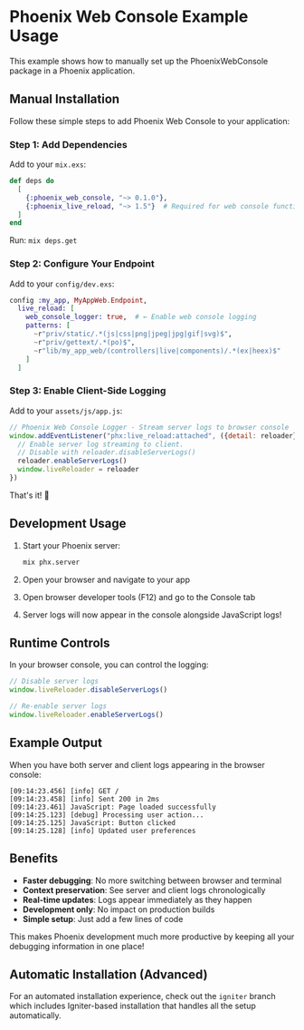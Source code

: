 # Phoenix Web Console Example Usage

This example shows how to manually set up the PhoenixWebConsole package in a Phoenix application.

## Manual Installation

Follow these simple steps to add Phoenix Web Console to your application:

### Step 1: Add Dependencies
Add to your `mix.exs`:
```elixir
def deps do
  [
    {:phoenix_web_console, "~> 0.1.0"},
    {:phoenix_live_reload, "~> 1.5"}  # Required for web console functionality
  ]
end
```

Run: `mix deps.get`

### Step 2: Configure Your Endpoint

Add to your `config/dev.exs`:
```elixir
config :my_app, MyAppWeb.Endpoint,
  live_reload: [
    web_console_logger: true,  # ← Enable web console logging
    patterns: [
      ~r"priv/static/.*(js|css|png|jpeg|jpg|gif|svg)$",
      ~r"priv/gettext/.*(po)$", 
      ~r"lib/my_app_web/(controllers|live|components)/.*(ex|heex)$"
    ]
  ]
```

### Step 3: Enable Client-Side Logging

Add to your `assets/js/app.js`:
```javascript
// Phoenix Web Console Logger - Stream server logs to browser console
window.addEventListener("phx:live_reload:attached", ({detail: reloader}) => {
  // Enable server log streaming to client.
  // Disable with reloader.disableServerLogs()
  reloader.enableServerLogs()
  window.liveReloader = reloader
})
```

That's it! 🎉

## Development Usage

1. Start your Phoenix server:
   ```bash
   mix phx.server
   ```

2. Open your browser and navigate to your app

3. Open browser developer tools (F12) and go to the Console tab

4. Server logs will now appear in the console alongside JavaScript logs!

## Runtime Controls

In your browser console, you can control the logging:

```javascript
// Disable server logs
window.liveReloader.disableServerLogs()

// Re-enable server logs  
window.liveReloader.enableServerLogs()
```

## Example Output

When you have both server and client logs appearing in the browser console:

```
[09:14:23.456] [info] GET /
[09:14:23.458] [info] Sent 200 in 2ms  
[09:14:23.461] JavaScript: Page loaded successfully
[09:14:25.123] [debug] Processing user action...
[09:14:25.125] JavaScript: Button clicked
[09:14:25.128] [info] Updated user preferences
```

## Benefits

- **Faster debugging**: No more switching between browser and terminal
- **Context preservation**: See server and client logs chronologically  
- **Real-time updates**: Logs appear immediately as they happen
- **Development only**: No impact on production builds
- **Simple setup**: Just add a few lines of code

This makes Phoenix development much more productive by keeping all your debugging information in one place!

## Automatic Installation (Advanced)

For an automated installation experience, check out the `igniter` branch which includes Igniter-based installation that handles all the setup automatically.